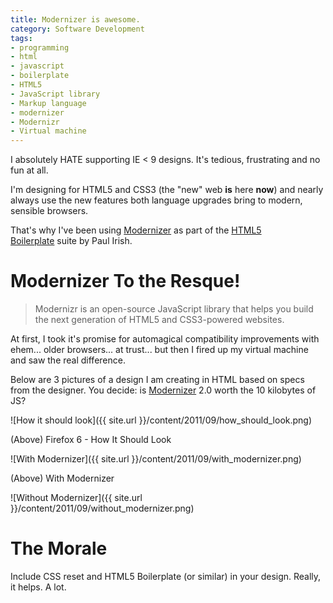 ```yaml
---
title: Modernizer is awesome.
category: Software Development
tags:
- programming
- html
- javascript
- boilerplate
- HTML5
- JavaScript library
- Markup language
- modernizer
- Modernizr
- Virtual machine
---
```


I absolutely HATE supporting IE &lt; 9 designs. It&#039;s tedious, frustrating and no fun at all.

I&#039;m designing for HTML5 and CSS3&nbsp;(the &quot;new&quot; web <strong>is</strong> here <strong>now</strong>) and nearly always use the new features both language upgrades bring to modern, sensible browsers.

That&#039;s why I&#039;ve been using <a href="http://www.modernizr.com/">Modernizer</a> as part of the <a href="http://html5boilerplate.com/">HTML5 Boilerplate</a>&nbsp;suite by Paul Irish.

# Modernizer To the Resque!

> Modernizr is an open-source JavaScript library that helps you build the next generation of HTML5 and CSS3-powered websites.

At first, I took it&#039;s promise for automagical&nbsp;compatibility improvements with ehem... older browsers... at trust... but then I fired up my virtual machine and saw the real difference.

Below are 3 pictures of a design I am creating in HTML based on specs from the designer. You decide: is <a href="http://www.modernizr.com/">Modernizer</a> 2.0 worth the 10 kilobytes of JS?

![How it should look]({{ site.url }}/content/2011/09/how_should_look.png)

(Above) Firefox 6 - How It Should Look


![With Modernizer]({{ site.url }}/content/2011/09/with_modernizer.png)

(Above) With Modernizer

![Without Modernizer]({{ site.url }}/content/2011/09/without_modernizer.png)


# The Morale

Include CSS reset and HTML5 Boilerplate (or similar) in your design. Really, it helps. A lot.
